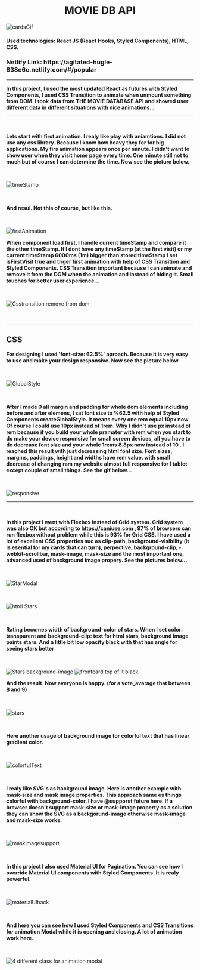 <h1 style='text-align:center;'> MOVIE DB API </h1>

![cardsGif](https://user-images.githubusercontent.com/57728302/75316198-a8185f00-5832-11ea-8075-1ca93964b90d.gif)

<h4><strong>Used technologies: </strong> React JS (React Hooks, Styled Components), HTML, CSS.  </h4>
<h3>Netlify Link: https://agitated-hugle-838e6c.netlify.com/#/popular</h3>
<hr>

<strong> In this project, I used the most updated React Js futures with Styled Components, I used CSS Transition to animate when unmount something from DOM. I took data from THE MOVIE DATABASE API and showed user different data in different situations with nice animations. .</strong>


<hr>

&nbsp;


<strong> Lets start with first animation. I realy like play with aniamtions. I did not use any css library. Because I know how heavy they for for big applications. My firs animation appears once per minute. I didn't want to show user when they visit home page every time. One minute still not to much but of course I can determine the time. Now see the picture below.  </strong>

&nbsp;

![timeStamp](https://user-images.githubusercontent.com/57728302/75311016-6fbd5480-5823-11ea-896e-2c7f7e4cf4c0.JPG)

&nbsp;


<strong>And resul. Not this of course, but like this. </strong>

&nbsp;

![firstAnimation](https://user-images.githubusercontent.com/57728302/75310802-da21c500-5822-11ea-859c-86246748a13e.gif)



<strong> When component load first, I handle current timeStamp and compare it the other timeStamp. If I dont have any timeStamp (at the first visit) or my current timeStamp 6000ms (1m) bigger than stored timeStamp I set isFirstVisit true and triger first animation with help of CSS Transition and Styled Components. CSS Transition important because I can animate and remove it from the DOM when the animation and instead of hiding it. Small touches for better user experience...  </strong>

&nbsp;

![Csstransition remove from dom](https://user-images.githubusercontent.com/57728302/75311429-b6f81500-5824-11ea-935d-1fb4d27934ed.JPG)

&nbsp;

<hr>

<h2>CSS</h2>

<strong> For designing I used 'font-size: 62.5%' aproach. Because it is very easy to use and make your design responsive. Now see the picture below. </strong>

&nbsp;


![GlobalStyle](https://user-images.githubusercontent.com/57728302/75311710-adbb7800-5825-11ea-9d40-920450b366b6.JPG)


&nbsp;

<strong> After I made 0 all margin and padding for whole dom elements including before and after elemens, I sat font size to %62.5 with help of Styled Components createGlobalStyle. It means every one rem equal 10px now. Of course I could use 10px instead of 1rem. Why I didn't use px instead of rem because if you build your whole pramater with rem when you start to do make your device responsive for small screen devices, all you have to do decrease font size and your whole 1rems 8.8px now instead of 10 . I reached this result with just decreasing html font size. Font sizes, margins, paddings, height and widths have rem value. with small decrease of changing ram my website almost full responsive for I tablet except couple of small things. See the gif below... </strong>

&nbsp;

![responsive](https://user-images.githubusercontent.com/57728302/75314921-27a42f00-582f-11ea-8d04-68104e705643.gif)



<hr>

&nbsp;

<strong>In this project I went with Flexbox instead of Grid system. Grid system was also OK but according to https://caniuse.com , 97% of browsers can run flexbox without problem while this is 93% for Grid CSS. I have used a lot of excellent CSS properties suc as clip-path, background-visibility (it is esential for my cards that can turn), perpective, background-clip, -webkit-scrollbar, mask-image, mask-size and the most important one, advanced used of background image propery. See the pictures below... </strong>
</br>

&nbsp;

![StarModal](https://user-images.githubusercontent.com/57728302/75314021-8ddb8280-582c-11ea-94e1-05a58656c404.JPG)

&nbsp;


![html Stars](https://user-images.githubusercontent.com/57728302/75314274-41447700-582d-11ea-9778-eb305b796d7d.JPG)


&nbsp;

<strong>Rating becomes width of background-color of stars. When I set color: transparent and background-clip: text for html stars, background image paints stars. And a little bit low opacity black with that has angle for seeing stars better  </strong>

&nbsp;

![Stars background-image](https://user-images.githubusercontent.com/57728302/75314596-350ce980-582e-11ea-8bd2-91712346dd6e.JPG)
![frontcard top of it black](https://user-images.githubusercontent.com/57728302/75315313-72727680-5830-11ea-84cf-c5db2fdfff86.JPG)
&nbsp;


<strong> And the result. Now everyone is happy. (for a vote_avarage that between 8 and 9) </strong>

&nbsp;

![stars](https://user-images.githubusercontent.com/57728302/75314755-ad73aa80-582e-11ea-81c7-3ac35cc2aed6.JPG)

&nbsp;

<strong> Here another usage of background image for colorful text that has linear gradient color. </strong>

&nbsp;

![colorfulText](https://user-images.githubusercontent.com/57728302/75315420-ba919900-5830-11ea-8d3a-c377afcc7101.JPG)

&nbsp;

<strong> I realy like SVG's as background image. Here is another example with mask-size and mask image properties. This approach same es things colorful with background-color. I have @supporst future here. If a browser doesn't support mask-size or mask-image property as a solution they can show the SVG as a backgorund-image otherwise mask-image and mask-size works. </strong>

&nbsp;

![maskimagesupport](https://user-images.githubusercontent.com/57728302/75315464-d1d08680-5830-11ea-9bd6-fec803698990.JPG)

&nbsp;

<strong> In this project I also used Material UI for Pagination. You can see how I override Material UI components with Styled Components. It is realy powerful. </strong>

&nbsp;

![materialUIhack](https://user-images.githubusercontent.com/57728302/75315792-b154fc00-5831-11ea-8f75-38baf0081959.JPG)

&nbsp;

<strong> And here you can see how I used Styled Components and CSS Transitions for animation Modal while it is opening and closing. A lot of animation work here. </strong>

&nbsp;

![4 different class for animation modal](https://user-images.githubusercontent.com/57728302/75315980-27596300-5832-11ea-8a06-746fd13d9efc.JPG)

&nbsp;




